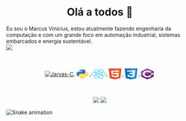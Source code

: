 <h1 align="center">Olá a todos 👋 </h1> 
Eu sou o Marcus Vinicius, estou atualmente fazendo engenharia da computação e com um grande foco em automação industrial, sistemas embarcados e energia sustentável.

<div>
  <a href="https://github.com/salcides1451">
  <img height="180em" src="https://github-readme-stats.vercel.app/api?username=salcides1451&show_icons=true&theme=merko&include_all_commits=false&count_private=true"/>
</div>

##

<div align="center" valign="top"><br>
  <img align="center" alt="Jarvas-C" height="30" width="40" src="https://cdn.jsdelivr.net/gh/devicons/devicon/icons/c/c-original.svg">
  <img align="center" alt="Jarvas-Python" height="30" width="40" src="https://raw.githubusercontent.com/devicons/devicon/master/icons/python/python-original.svg">
  <img align="center" alt="Jarvas-React" height="30" width="40" src="https://raw.githubusercontent.com/devicons/devicon/master/icons/react/react-original.svg">
  <img align="center" alt="Jarvas-HTML" height="30" width="40" src="https://raw.githubusercontent.com/devicons/devicon/master/icons/html5/html5-original.svg">
  <img align="center" alt="Jarvas-CSS" height="30" width="40" src="https://raw.githubusercontent.com/devicons/devicon/master/icons/css3/css3-original.svg">
  <img align="center" alt="Jarvas-Csharp" height="30" width="40" src="https://raw.githubusercontent.com/devicons/devicon/master/icons/csharp/csharp-original.svg">
</div>

 ##

<div align="center" valign="top"><br>
  <a href="https://www.linkedin.com/in/marcus-vinicius-salcides-noronha-710013197/" target="_blank"><img src="https://img.shields.io/badge/-LinkedIn-%230077B5?style=for-the-badge&logo=linkedin&logoColor=white" target="_blank"></a> 
  <a href = "mailto:salcidesnoronha@gmail.com"><img src="https://img.shields.io/badge/-Gmail-%23333?style=for-the-badge&logo=gmail&logoColor=white" target="_blank"></a>
  </div>
  
![Snake animation](https://github.com/salcides1451/salcides1451/blob/output/github-contribution-grid-snake.svg)
